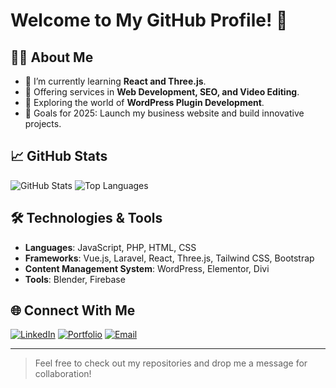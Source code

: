 # Welcome to My GitHub Profile! 👋


## 👨‍💻 About Me
- 🌱 I’m currently learning **React and Three.js**.
- 💼 Offering services in **Web Development, SEO, and Video Editing**.
- 🚀 Exploring the world of **WordPress Plugin Development**.
- 🎯 Goals for 2025: Launch my business website and build innovative projects.

## 📈 GitHub Stats
![GitHub Stats](https://github-readme-stats.vercel.app/api?username=ak45akash&show_icons=true&theme=radical)
![Top Languages](https://github-readme-stats.vercel.app/api/top-langs/?username=ak45akash&layout=compact&theme=radical)

## 🛠️ Technologies & Tools
- **Languages**: JavaScript, PHP, HTML, CSS
- **Frameworks**: Vue.js, Laravel, React, Three.js, Tailwind CSS, Bootstrap
- **Content Management System**: WordPress, Elementor, Divi
- **Tools**: Blender, Firebase

## 🌐 Connect With Me
[![LinkedIn](https://img.shields.io/badge/LinkedIn-blue?logo=linkedin&logoColor=white)](https://www.linkedin.com/in/akashdeep-kancha-4ba330255/)
[![Portfolio](https://img.shields.io/badge/Portfolio-Black?logo=firefox&logoColor=white)](https://iakash.dev)
[![Email](https://img.shields.io/badge/Email-red?logo=gmail&logoColor=white)](mailto:ak45.akashdeep@gmail.com)

---

> Feel free to check out my repositories and drop me a message for collaboration!
